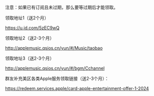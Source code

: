 注意：如果已有订阅且未过期，那么要等过期后才能领取。

领取地址1（送2个月）

https://u.jd.com/5zEC9wQ

领取地址2（送2-3个月）

http://applemusic.qsios.cn/yun/#/Music/taobao

领取地址3（送2-3个月）

http://applemusic.qsios.cn/yun/#/bgm/Cchannel

群友补充美区各类Apple服务领取链接（送2-3个月）：

https://redeem.services.apple/card-apple-entertainment-offer-1-2024